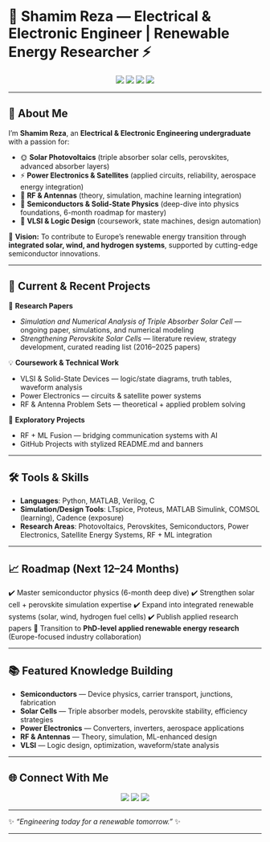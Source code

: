 # 🌌 Shamim Reza — Electrical & Electronic Engineer | Renewable Energy Researcher ⚡

<p align="center">
  <img src="https://img.shields.io/badge/Research-Solar%20Cells-orange?style=for-the-badge" />
  <img src="https://img.shields.io/badge/Focus-Semiconductors-blue?style=for-the-badge" />
  <img src="https://img.shields.io/badge/Passion-Power%20Electronics%20%26%20Satellites-purple?style=for-the-badge" />
  <img src="https://img.shields.io/badge/Vision-Integrated%20Renewables-green?style=for-the-badge" />
</p>  

---

## 👋 About Me

I’m **Shamim Reza**, an **Electrical & Electronic Engineering undergraduate** with a passion for:

* 🌞 **Solar Photovoltaics** (triple absorber solar cells, perovskites, advanced absorber layers)
* ⚡ **Power Electronics & Satellites** (applied circuits, reliability, aerospace energy integration)
* 📡 **RF & Antennas** (theory, simulation, machine learning integration)
* 🔬 **Semiconductors & Solid-State Physics** (deep-dive into physics foundations, 6-month roadmap for mastery)
* 🧩 **VLSI & Logic Design** (coursework, state machines, design automation)

🎯 **Vision:** To contribute to Europe’s renewable energy transition through **integrated solar, wind, and hydrogen systems**, supported by cutting-edge semiconductor innovations.

---

## 🚀 Current & Recent Projects

🔬 **Research Papers**

* *Simulation and Numerical Analysis of Triple Absorber Solar Cell* — ongoing paper, simulations, and numerical modeling
* *Strengthening Perovskite Solar Cells* — literature review, strategy development, curated reading list (2016–2025 papers)

💡 **Coursework & Technical Work**

* VLSI & Solid-State Devices — logic/state diagrams, truth tables, waveform analysis
* Power Electronics — circuits & satellite power systems
* RF & Antenna Problem Sets — theoretical + applied problem solving

📡 **Exploratory Projects**

* RF + ML Fusion — bridging communication systems with AI
* GitHub Projects with stylized README.md and banners

---

## 🛠️ Tools & Skills

* **Languages**: Python, MATLAB, Verilog, C
* **Simulation/Design Tools**: LTspice, Proteus, MATLAB Simulink, COMSOL (learning), Cadence (exposure)
* **Research Areas**: Photovoltaics, Perovskites, Semiconductors, Power Electronics, Satellite Energy Systems, RF + ML integration

---

## 📈 Roadmap (Next 12–24 Months)

✔️ Master semiconductor physics (6-month deep dive)
✔️ Strengthen solar cell + perovskite simulation expertise
✔️ Expand into integrated renewable systems (solar, wind, hydrogen fuel cells)
✔️ Publish applied research papers
🚀 Transition to **PhD-level applied renewable energy research** (Europe-focused industry collaboration)

---

## 📚 Featured Knowledge Building

* **Semiconductors** — Device physics, carrier transport, junctions, fabrication
* **Solar Cells** — Triple absorber models, perovskite stability, efficiency strategies
* **Power Electronics** — Converters, inverters, aerospace applications
* **RF & Antennas** — Theory, simulation, ML-enhanced design
* **VLSI** — Logic design, optimization, waveform/state analysis

---

## 🌐 Connect With Me

<p align="center">
  <a href="https://github.com/yourusername"><img src="https://img.shields.io/badge/GitHub-black?style=for-the-badge&logo=github" /></a>
  <a href="https://linkedin.com/in/yourlinkedin"><img src="https://img.shields.io/badge/LinkedIn-blue?style=for-the-badge&logo=linkedin" /></a>
  <a href="mailto:your@email.com"><img src="https://img.shields.io/badge/Email-red?style=for-the-badge&logo=gmail" /></a>
</p>  

---

✨ *“Engineering today for a renewable tomorrow.”* ✨

---

